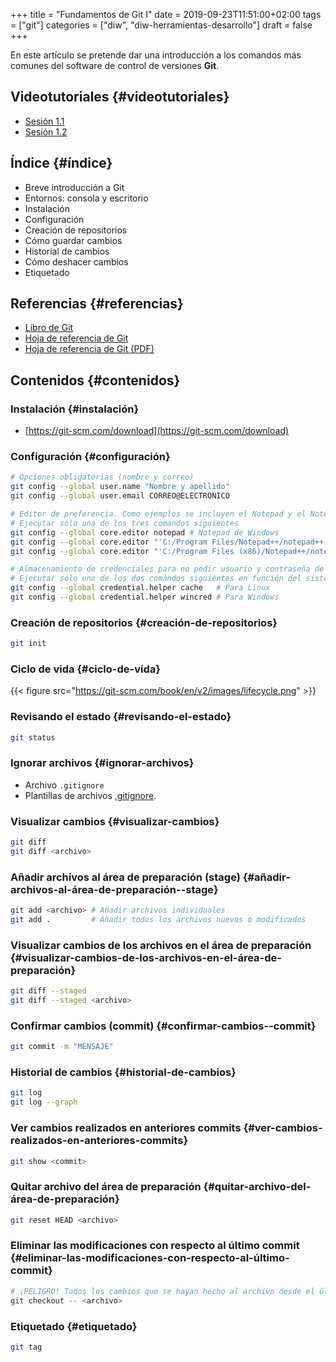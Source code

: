 +++
title = "Fundamentos de Git I"
date = 2019-09-23T11:51:00+02:00
tags = ["git"]
categories = ["diw", "diw-herramientas-desarrollo"]
draft = false
+++

En este artículo se pretende dar una introducción a los comandos más comunes del software de control de versiones **Git**.

<!--more-->


## Videotutoriales {#videotutoriales}

-   [Sesión 1.1](https://www.youtube.com/watch?v=DuewUoPnAmg&index=2&list=PLQg%5FBl-6Gfo9k0KQg5vaaV9r6Hg--nMA7)
-   [Sesión 1.2](https://www.youtube.com/watch?v=uwqvuJ5lrIs&list=PLQg%5FBl-6Gfo9k0KQg5vaaV9r6Hg--nMA7&index=3)


## Índice {#índice}

-   Breve introducción a Git
-   Entornos: consola y escritorio
-   Instalación
-   Configuración
-   Creación de repositorios
-   Cómo guardar cambios
-   Historial de cambios
-   Cómo deshacer cambios
-   Etiquetado


## Referencias {#referencias}

-   [Libro de Git](https://git-scm.com/book/es/v2/)
-   [Hoja de referencia de Git](https://github.github.com/training-kit/downloads/es%5FES/github-git-cheat-sheet/)
-   [Hoja de referencia de Git (PDF)](https://services.github.com/on-demand/downloads/es%5FES/github-git-cheat-sheet.pdf)


## Contenidos {#contenidos}


### Instalación {#instalación}

-   [https://git-scm.com/download](https://git-scm.com/download)


### Configuración {#configuración}

```bash
# Opciones obligatorias (nombre y correo)
git config --global user.name "Nombre y apellido"
git config --global user.email CORREO@ELECTRONICO

# Editor de preferencia. Como ejemplos se incluyen el Notepad y el Notepad ++ en Windows
# Ejecutar sólo una de los tres comandos siguientes
git config --global core.editor notepad # Notepad de Windows
git config --global core.editor "'C:/Program Files/Notepad++/notepad++.exe' -multiInst -notabbar -nosession -noPlugin" # Notepad ++
git config --global core.editor "'C:/Program Files (x86)/Notepad++/notepad++.exe' -multiInst -notabbar -nosession -noPlugin" # Notepad ++ 32 bit

# Almacenamiento de credenciales para no pedir usuario y contraseña de GitHub cada vez que se suban cambios al servidor
# Ejecutar sólo uno de los dos comandos siguientes en función del sistema
git config --global credential.helper cache   # Para Linux
git config --global credential.helper wincred # Para Windows
```


### Creación de repositorios {#creación-de-repositorios}

```bash
git init
```


### Ciclo de vida {#ciclo-de-vida}

{{< figure src="https://git-scm.com/book/en/v2/images/lifecycle.png" >}}


### Revisando el estado {#revisando-el-estado}

```bash
git status
```


### Ignorar archivos {#ignorar-archivos}

-   Archivo `.gitignore`
-   Plantillas de archivos [.gitignore](https://github.com/github/gitignore).


### Visualizar cambios {#visualizar-cambios}

```bash
git diff
git diff <archivo>
```


### Añadir archivos al área de preparación (stage) {#añadir-archivos-al-área-de-preparación--stage}

```bash
git add <archivo> # Añadir archivos individuales
git add .         # Añadir todos los archivos nuevos o modificados
```


### Visualizar cambios de los archivos en el área de preparación {#visualizar-cambios-de-los-archivos-en-el-área-de-preparación}

```bash
git diff --staged
git diff --staged <archivo>
```


### Confirmar cambios (commit) {#confirmar-cambios--commit}

```bash
git commit -m "MENSAJE"
```


### Historial de cambios {#historial-de-cambios}

```bash
git log
git log --graph
```


### Ver cambios realizados en anteriores commits {#ver-cambios-realizados-en-anteriores-commits}

```bash
git show <commit>
```


### Quitar archivo del área de preparación {#quitar-archivo-del-área-de-preparación}

```bash
git reset HEAD <archivo>
```


### Eliminar las modificaciones con respecto al último commit {#eliminar-las-modificaciones-con-respecto-al-último-commit}

```bash
# ¡PELIGRO! Todos los cambios que se hayan hecho al archivo desde el último commit se eliminarán
git checkout -- <archivo>
```


### Etiquetado {#etiquetado}

```bash
git tag
```
